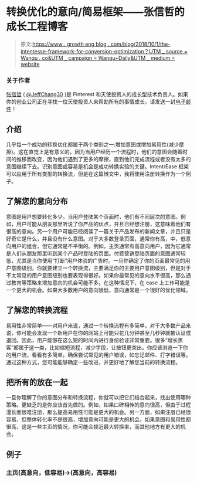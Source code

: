 # 转换优化的意向/简易框架——张信哲的成长工程博客

> 原文:[https://www . growth eng blog . com/blog/2018/10/1/the-intentesse-framework-for-conversion-optimization？UTM _ source = Wanqu . co&UTM _ campaign = Wanqu+Daily&UTM _ medium = website](https://www.growthengblog.com/blog/2018/10/1/the-intentease-framework-for-conversion-optimization?utm_source=wanqu.co&utm_campaign=Wanqu+Daily&utm_medium=website)

### 关于作者

[张信哲](https://www.linkedin.com/in/jeff-chang-82467459/) ( [@JeffChang30](https://twitter.com/JeffChang30) )是 Pinterest 和天使投资人的成长型技术负责人。如果你的创业公司正在寻找一位天使投资人来帮助所有的事情成长，请发送一封[电子邮件](mailto:jeff@growthengblog.com)！

## 介绍

几乎每一个成功的转换优化都属于两个类别之一:增加意图或增加易用性(减少摩擦)。这在直觉上是有意义的，因为当用户经历一个流程时，他们的意图会随着时间的推移而改变，因为他们遇到了更多的摩擦，直到他们完成流程或者没有太多的意图继续下去。识别意图或容易是机会是成功转换实验的关键。Intent/Ease 框架可以应用于所有类型的转换流，但是在这篇博文中，我将使用注册转换作为一个例子。

## 了解您的意向分布

意图是用户想要转化多少。当用户登陆某个页面时，他们有不同层次的意图。例如，用户可能从朋友那里听说了你产品的优点，并且已经想注册，这意味着他们有很高的意向。另一个用户可能已经阅读了一篇关于产品发布的新闻文章，并且只是好奇它是什么，并且没有什么意图。对于大多数登录页面，通常你有高，中，低意向用户的组合，但它通常是不平衡的。例如，主页通常有高意向用户，因为它通常是人们从朋友那里听到某个产品时登陆的页面。付费营销登陆页面的意图通常较低，尤其是当你使用“打断”用户体验的广告时。一旦你确定了你的页面最常见的用户意图级别，你就要建立一个转换流，主要满足你的主要用户意图级别，但是对于不太常见的用户意图级别也要表现得很好。如果你最常见的意向水平很高，那么通过教育等策略来增加意向的机会可能不多。在这种情况下，在 ease 上工作可能是一个更大的机会。如果大多数用户的意向很低，意向通常是一个很好的优化领域。

## 了解您的转换流程

易用性非常简单——对用户来说，通过一个转换流程有多简单。对于大多数产品来说，你可能会发现一个新用户在你的网站上可能只花几分钟甚至几秒钟就被认证或退回。因此，用户能够在这么短的时间内进行身份验证非常重要。很多“增长黑客”都属于这一类，比如缩短流程，减少字段，让按钮更突出。你应该浏览一下你的用户流，看看有多简单。确保尝试常见的用户错误，如忘记邮件、打字错误等。通过这种方式，您可能能够确定一些改进，并更好地了解您当前的转换流程。

## 把所有的放在一起

一旦你理解了你的意图分布和转换流程，你就可以把它们结合起来，找出使用哪种策略。更缺乏的是你应该首先做的。例如，如果口碑相传的意向很高，但由于过程漫长而很难注册，那么提高易用性可能是更大的机会。另一方面，如果注册已经很容易，但整体转化率不是很高，增加意向可能是更大的机会。如果意图和易用性都很高，这是一些主页的情况，你可能会接近最大转换率，而其他地方有更大的机会。

## 例子

### 主页(高意向，低容易)->(高意向，高容易)